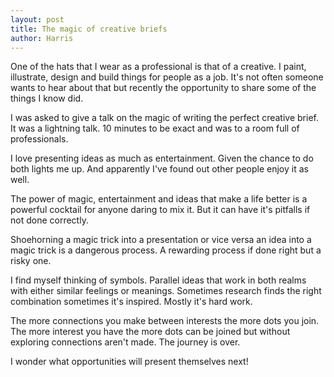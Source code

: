 ```yaml
---
layout: post
title: The magic of creative briefs
author: Harris
---
```

One of the hats that I wear as a professional is that of a creative. I paint, illustrate, design and build things for people as a job. It's not often someone wants to hear about that but recently the opportunity to share some of the things I know did.

I was asked to give a talk on the magic of writing the perfect creative brief. It was a lightning talk. 10 minutes to be exact and was to a room full of professionals.

I love presenting ideas as much as entertainment. Given the chance to do both lights me up. And apparently I've found out other people enjoy it as well.

The power of magic, entertainment and ideas that make a life better is a powerful cocktail for anyone daring to mix it. But it can have it's pitfalls if not done correctly.

Shoehorning a magic trick into a presentation or vice versa an idea into a magic trick is a dangerous process. A rewarding process if done right but a risky one.

I find myself thinking of symbols. Parallel ideas that work in both realms with either similar feelings or meanings. Sometimes research finds the right combination sometimes it's inspired. Mostly it's hard work.

The more connections you make between interests the more dots you join. The more interest you have the more dots can be joined but without exploring connections aren't made. The journey is over.

I wonder what opportunities will present themselves next!